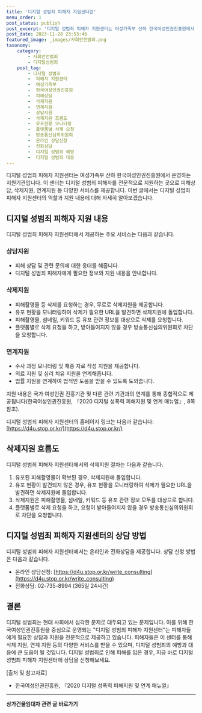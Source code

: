 ```yaml
---
title: '디지털 성범죄 피해자 지원센터란'
menu_order: 1
post_status: publish
post_excerpt: '디지털 성범죄 피해자 지원센터는 여성가족부 산하 한국여성인권진흥원에서 운영하는 지원기관입니다. 이 센터는 디지털 성범죄 피해자를 전문적으로 지원하는 곳으로 피해상담, 삭제지원, 연계지원 등 다양한 서비스를 제공합니다. 이번 글에서는 디지털 성범죄 피해자 지원센터의 역할과 지원 내용에 대해 자세히 알아보겠습니다.'
post_date: 2023-11-28 23:53:46
featured_image: _images/사회안전범죄.png
taxonomy:
    category:
        - 사회안전범죄
        - 디지털성범죄
    post_tag:
        - 디지털 성범죄
        -  피해자 지원센터
        -  여성가족부
        -  한국여성인권진흥원
        -  피해상담
        -  삭제지원
        -  연계지원
        -  상담지원
        -  삭제지원 흐름도
        -  유포현황 모니터링
        -  플랫폼별 삭제 요청
        -  방송통신심의위원회
        -  온라인 상담신청
        -  전화상담
        -  디지털 성범죄 예방
        -  디지털 성범죄 대응
---
```



디지털 성범죄 피해자 지원센터는 여성가족부 산하 한국여성인권진흥원에서 운영하는 지원기관입니다. 이 센터는 디지털 성범죄 피해자를 전문적으로 지원하는 곳으로 피해상담, 삭제지원, 연계지원 등 다양한 서비스를 제공합니다. 이번 글에서는 디지털 성범죄 피해자 지원센터의 역할과 지원 내용에 대해 자세히 알아보겠습니다.

## 디지털 성범죄 피해자 지원 내용

디지털 성범죄 피해자 지원센터에서 제공하는 주요 서비스는 다음과 같습니다.

### 상담지원

- 피해 상담 및 관련 문의에 대한 응대를 해줍니다.
- 디지털 성범죄 피해자에게 필요한 정보와 지원 내용을 안내합니다.

### 삭제지원

- 피해촬영물 등 삭제를 요청하는 경우, 무료로 삭제지원을 제공합니다.
- 유포 현황을 모니터링하여 삭제가 필요한 URL을 발견하면 삭제지원에 돌입합니다.
- 피해촬영물, 섬네일, 키워드 등 유포 관련 정보를 대상으로 삭제를 요청합니다.
- 플랫폼별로 삭제 요청을 하고, 받아들여지지 않을 경우 방송통신심의위원회로 차단을 요청합니다.

### 연계지원

- 수사 과정 모니터링 및 채증 자료 작성 지원을 제공합니다.
- 의료 지원 및 심리 치유 지원을 연계해줍니다.
- 법률 지원을 연계하여 법적인 도움을 받을 수 있도록 도와줍니다.

지원 내용은 국가 여성인권 진흥기관 및 다른 관련 기관과의 연계를 통해 종합적으로 제공됩니다(한국여성인권진흥원, 『2020 디지털 성폭력 피해지원 및 연계 매뉴얼』, 8쪽 참조).

디지털 성범죄 피해자 지원센터의 홈페이지 링크는 다음과 같습니다: [https://d4u.stop.or.kr/](https://d4u.stop.or.kr/)

## 삭제지원 흐름도

디지털 성범죄 피해자 지원센터에서의 삭제지원 절차는 다음과 같습니다.


1. 유포된 피해촬영물이 확보된 경우, 삭제지원에 돌입합니다.
2. 유포 현황이 발견되지 않은 경우, 유포 현황을 모니터링하여 삭제가 필요한 URL을 발견하면 삭제지원에 돌입합니다.
3. 삭제지원은 피해촬영물, 섬네일, 키워드 등 유포 관련 정보 모두를 대상으로 합니다.
4. 플랫폼별로 삭제 요청을 하고, 요청이 받아들여지지 않을 경우 방송통신심의위원회로 차단을 요청합니다.

## 디지털 성범죄 피해자 지원센터의 상담 방법

디지털 성범죄 피해자 지원센터에서는 온라인과 전화상담을 제공합니다. 상담 신청 방법은 다음과 같습니다.

- 온라인 상담신청: [https://d4u.stop.or.kr/write_consulting](https://d4u.stop.or.kr/write_consulting)
- 전화상담: 02-735-8994 (365일 24시간)

## 결론

디지털 성범죄는 현대 사회에서 심각한 문제로 대두되고 있는 문제입니다. 이를 위해 한국여성인권진흥원을 중심으로 운영되는 "디지털 성범죄 피해자 지원센터"는 피해자들에게 필요한 상담과 지원을 전문적으로 제공하고 있습니다. 피해자들은 이 센터를 통해 삭제 지원, 연계 지원 등의 다양한 서비스를 받을 수 있으며, 디지털 성범죄의 예방과 대응에 큰 도움이 될 것입니다. 디지털 성범죄로 인해 피해를 입은 경우, 지금 바로 디지털 성범죄 피해자 지원센터에 상담을 신청해보세요.

[출처 및 참고자료]

- 한국여성인권진흥원, 『2020 디지털 성폭력 피해지원 및 연계 매뉴얼』
<!-- wp:separator -->
<hr class="wp-block-separator has-alpha-channel-opacity"/>
<!-- /wp:separator -->

<!-- wp:group {"backgroundColor":"base","layout":{"type":"constrained"}} -->
<div class="wp-block-group has-base-background-color has-background"><!-- wp:paragraph {"align":"center","fontSize":"medium"} -->
<p class="has-text-align-center has-large-font-size"><strong>상가건물임대차 관련 글 바로가기</strong></p>
<!-- /wp:paragraph -->


<!-- wp:latest-posts
{"categories":[{"id":22580,"count":19,"description":"","link":"https://uknowlaw.com/category/%ec%83%81%ea%b0%80%ea%b1%b4%eb%ac%bc%ec%9e%84%eb%8c%80%ec%b0%a8/","name":"상가건물임대차","slug":"상가건물임대차","taxonomy":"category","parent":0,"meta":[],"_links":{"self":[{"href":"https://uknowlaw.com/wp-json/wp/v2/categories/22580"}],"collection":[{"href":"https://uknowlaw.com/wp-json/wp/v2/categories"}],"about":[{"href":"https://uknowlaw.com/wp-json/wp/v2/taxonomies/category"}],"wp:post_type":[{"href":"https://uknowlaw.com/wp-json/wp/v2/posts?categories=22580"}],"curies":[{"name":"wp","href":"https://api.w.org/{rel}","templated":true}]}}],"postsToShow":100,"excerptLength":28,"postLayout":"grid","columns":2,"featuredImageAlign":"left","featuredImageSizeSlug":"large","fontSize":"small"} /--></div>
<!-- /wp:group -->